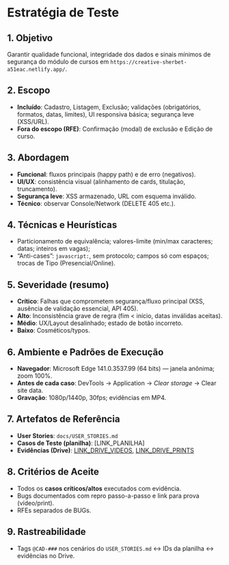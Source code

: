 # Estratégia de Teste

## 1. Objetivo
Garantir qualidade funcional, integridade dos dados e sinais mínimos de segurança do módulo de cursos em `https://creative-sherbet-a51eac.netlify.app/`.

## 2. Escopo
- **Incluído**: Cadastro, Listagem, Exclusão; validações (obrigatórios, formatos, datas, limites), UI responsiva básica; segurança leve (XSS/URL).
- **Fora do escopo (RFE)**: Confirmação (modal) de exclusão e Edição de curso.

## 3. Abordagem
- **Funcional**: fluxos principais (happy path) e de erro (negativos).
- **UI/UX**: consistência visual (alinhamento de cards, titulação, truncamento).
- **Segurança leve**: XSS armazenado, URL com esquema inválido.
- **Técnico**: observar Console/Network (DELETE 405 etc.).

## 4. Técnicas e Heurísticas
- Particionamento de equivalência; valores-limite (min/max caracteres; datas; inteiros em vagas);
- “Anti-cases”: `javascript:`, sem protocolo; campos só com espaços; trocas de Tipo (Presencial/Online).

## 5. Severidade (resumo)
- **Crítico**: Falhas que comprometem segurança/fluxo principal (XSS, ausência de validação essencial, API 405).
- **Alto**: Inconsistência grave de regra (fim < início, datas inválidas aceitas).
- **Médio**: UX/Layout desalinhado; estado de botão incorreto.
- **Baixo**: Cosméticos/typos.

## 6. Ambiente e Padrões de Execução
- **Navegador**: Microsoft Edge 141.0.3537.99 (64 bits) — janela anônima; zoom 100%.
- **Antes de cada caso**: DevTools → Application → *Clear storage* → Clear site data.
- **Gravação**: 1080p/1440p, 30fps; evidências em MP4.

## 7. Artefatos de Referência
- **User Stories**: `docs/USER_STORIES.md`
- **Casos de Teste (planilha)**: [LINK_PLANILHA]
- **Evidências (Drive)**: [LINK_DRIVE_VIDEOS](https://drive.google.com/drive/folders/1Z1ZPmy_yVhLAgw-hWNR0IbD2ISPO2PFq?usp=drive_link), [LINK_DRIVE_PRINTS](https://drive.google.com/drive/folders/1iCO2TnTT6n7bSpIS4rO98jmZMMa3b51_?usp=drive_link)

## 8. Critérios de Aceite
- Todos os **casos críticos/altos** executados com evidência.
- Bugs documentados com repro passo-a-passo e link para prova (vídeo/print).
- RFEs separados de BUGs.

## 9. Rastreabilidade
- Tags `@CAD-###` nos cenários do `USER_STORIES.md` ↔ IDs da planilha ↔ evidências no Drive.
